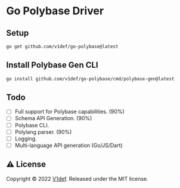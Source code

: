 # Go Polybase Driver

## Setup

```bash
go get github.com/v1def/go-polybase@latest
```

## Install Polybase Gen CLI

```bash
go install github.com/v1def/go-polybase/cmd/polybase-gen@latest
```

## Todo
- [ ] Full support for Polybase capabilities. (90%)
- [ ] Schema API Generation. (90%)
- [ ] Polybase CLI.
- [ ] Polylang parser. (90%)
- [ ] Logging.
- [ ] Multi-language API generation (Go/JS/Dart)

## ⚠️ License

Copyright © 2022 [V1def](https://github.com/v1def). Released under the MIT license.
